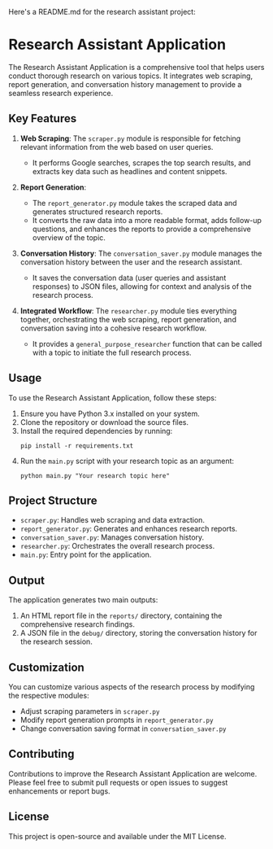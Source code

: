Here's a README.md for the research assistant project:

# Research Assistant Application

The Research Assistant Application is a comprehensive tool that helps users conduct thorough research on various topics. It integrates web scraping, report generation, and conversation history management to provide a seamless research experience.

## Key Features

1. **Web Scraping**: The `scraper.py` module is responsible for fetching relevant information from the web based on user queries.

   - It performs Google searches, scrapes the top search results, and extracts key data such as headlines and content snippets.

2. **Report Generation**:

   - The `report_generator.py` module takes the scraped data and generates structured research reports.
   - It converts the raw data into a more readable format, adds follow-up questions, and enhances the reports to provide a comprehensive overview of the topic.

3. **Conversation History**: The `conversation_saver.py` module manages the conversation history between the user and the research assistant.

   - It saves the conversation data (user queries and assistant responses) to JSON files, allowing for context and analysis of the research process.

4. **Integrated Workflow**: The `researcher.py` module ties everything together, orchestrating the web scraping, report generation, and conversation saving into a cohesive research workflow.
   - It provides a `general_purpose_researcher` function that can be called with a topic to initiate the full research process.

## Usage

To use the Research Assistant Application, follow these steps:

1. Ensure you have Python 3.x installed on your system.
2. Clone the repository or download the source files.
3. Install the required dependencies by running:
   ```
   pip install -r requirements.txt
   ```
4. Run the `main.py` script with your research topic as an argument:
   ```
   python main.py "Your research topic here"
   ```

## Project Structure

- `scraper.py`: Handles web scraping and data extraction.
- `report_generator.py`: Generates and enhances research reports.
- `conversation_saver.py`: Manages conversation history.
- `researcher.py`: Orchestrates the overall research process.
- `main.py`: Entry point for the application.

## Output

The application generates two main outputs:

1. An HTML report file in the `reports/` directory, containing the comprehensive research findings.
2. A JSON file in the `debug/` directory, storing the conversation history for the research session.

## Customization

You can customize various aspects of the research process by modifying the respective modules:

- Adjust scraping parameters in `scraper.py`
- Modify report generation prompts in `report_generator.py`
- Change conversation saving format in `conversation_saver.py`

## Contributing

Contributions to improve the Research Assistant Application are welcome. Please feel free to submit pull requests or open issues to suggest enhancements or report bugs.

## License

This project is open-source and available under the MIT License.
